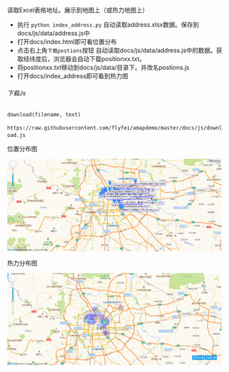 读取Excel表格地址。展示到地图上（或热力地图上）

* 执行 `python index_address.py`
  自动读取address.xlsx数据。保存到docs/js/data/address.js中
* 打开docs/index.html即可看位置分布
* 点击右上角`下载postions`按钮
  自动读取docs/js/data/address.js中的数据。获取经纬度后，浏览器会自动下载positionxx.txt。
* 将positionxx.txt移动到docs/js/data/目录下。并改名postions.js
* 打开docs/index_address即可看到热力图



###### 下载Js

```
download(filename, text)
```

 `https://raw.githubusercontent.com/flyfei/amapdemo/master/docs/js/download.js`



位置分布图

<img src='https://raw.githubusercontent.com/flyfei/amapdemo/master/screenshot/address.png' width=500/>

热力分布图

<img src='https://raw.githubusercontent.com/flyfei/amapdemo/master/screenshot/reli.png' width=500/>